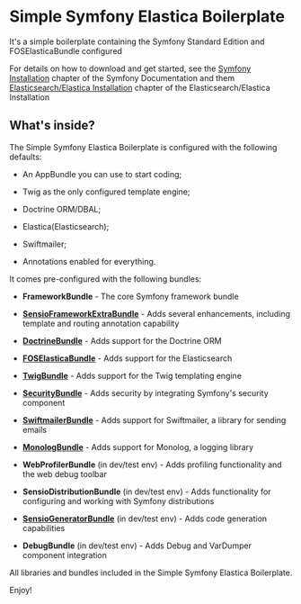 Simple Symfony Elastica Boilerplate
========================

It's a simple boilerplate containing the Symfony Standard Edition and FOSElasticaBundle configured

For details on how to download and get started, see the
[Symfony Installation][1] chapter of the Symfony Documentation and them [Elasticsearch/Elastica Installation][15] chapter of the Elasticsearch/Elastica Installation

What's inside?
--------------

The Simple Symfony Elastica Boilerplate is configured with the following defaults:

  * An AppBundle you can use to start coding;

  * Twig as the only configured template engine;

  * Doctrine ORM/DBAL;

  * Elastica(Elasticsearch);

  * Swiftmailer;

  * Annotations enabled for everything.

It comes pre-configured with the following bundles:

  * **FrameworkBundle** - The core Symfony framework bundle

  * [**SensioFrameworkExtraBundle**][6] - Adds several enhancements, including
    template and routing annotation capability

  * [**DoctrineBundle**][7] - Adds support for the Doctrine ORM

  * [**FOSElasticaBundle**][14] - Adds support for the Elasticsearch

  * [**TwigBundle**][8] - Adds support for the Twig templating engine

  * [**SecurityBundle**][9] - Adds security by integrating Symfony's security
    component

  * [**SwiftmailerBundle**][10] - Adds support for Swiftmailer, a library for
    sending emails

  * [**MonologBundle**][11] - Adds support for Monolog, a logging library

  * **WebProfilerBundle** (in dev/test env) - Adds profiling functionality and
    the web debug toolbar

  * **SensioDistributionBundle** (in dev/test env) - Adds functionality for
    configuring and working with Symfony distributions

  * [**SensioGeneratorBundle**][13] (in dev/test env) - Adds code generation
    capabilities

  * **DebugBundle** (in dev/test env) - Adds Debug and VarDumper component
    integration

All libraries and bundles included in the Simple Symfony Elastica Boilerplate.

Enjoy!

[1]:  https://symfony.com/doc/3.0/book/installation.html
[6]:  https://symfony.com/doc/current/bundles/SensioFrameworkExtraBundle/index.html
[7]:  https://symfony.com/doc/3.0/book/doctrine.html
[8]:  https://symfony.com/doc/3.0/book/templating.html
[9]:  https://symfony.com/doc/3.0/book/security.html
[10]: https://symfony.com/doc/3.0/cookbook/email.html
[11]: https://symfony.com/doc/3.0/cookbook/logging/monolog.html
[13]: https://symfony.com/doc/3.0/bundles/SensioGeneratorBundle
[14]: https://github.com/FriendsOfSymfony/FOSElasticaBundle
[15]: http://obtao.com/blog/2014/02/indexing-and-simple-search-with-elasticsearch-and-symfony/
